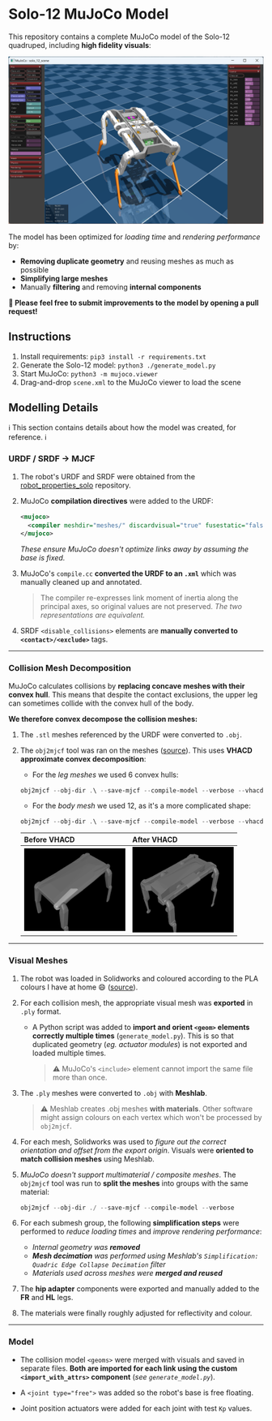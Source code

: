 # Solo-12 MuJoCo Model

This repository contains a complete MuJoCo model of the Solo-12 quadruped, including **high fidelity visuals**:

<p float="left">
  <img src="images/screenshot.png" width="700">
</p>

The model has been optimized for _loading time_ and _rendering performance_ by:

- **Removing duplicate geometry** and reusing meshes as much as possible
- **Simplifying large meshes**
- Manually **filtering** and removing **internal components**

**🤗 Please feel free to submit improvements to the model by opening a pull request!**


## Instructions
1. Install requirements: `pip3 install -r requirements.txt`
1. Generate the Solo-12 model: `python3 ./generate_model.py`
1. Start MuJoCo: `python3 -m mujoco.viewer`
1. Drag-and-drop `scene.xml` to the MuJoCo viewer to load the scene


## Modelling Details

:information_source: This section contains details about how the model was created, for reference. :information_source:

### URDF / SRDF → MJCF
1. The robot's URDF and SRDF were obtained from the [robot_properties_solo](https://github.com/open-dynamic-robot-initiative/robot_properties_solo) repository.
1. MuJoCo **compilation directives** were added to the URDF:

    ```xml
    <mujoco>
      <compiler meshdir="meshes/" discardvisual="true" fusestatic="false"/>
    </mujoco>
    ```
    _These ensure MuJoCo doesn't optimize links away by assuming the base is fixed._

1. MuJoCo's `compile.cc` **converted the URDF to an `.xml`** which was manually cleaned up and annotated.

    > The compiler re-expresses link moment of inertia along the principal axes, so original values are not preserved. _The two representations are equivalent._

1. SRDF `<disable_collisions>` elements are **manually converted to `<contact>/<exclude>`** tags.

---

### Collision Mesh Decomposition

MuJoCo calculates collisions by **replacing concave meshes with their convex hull**. This means that despite the contact exclusions, the upper leg can sometimes collide with the convex hull of the body.

**We therefore convex decompose the collision meshes:**

1. The `.stl` meshes referenced by the URDF were converted to `.obj`.
1. The `obj2mjcf` tool was ran on the meshes ([source](https://github.com/kevinzakka/obj2mjcf)). This uses **VHACD approximate convex decomposition**:

    - For the _leg meshes_ we used 6 convex hulls: 
    ```powershell
    obj2mjcf --obj-dir .\ --save-mjcf --compile-model --verbose --vhacd-args.enable --vhacd-args.max-output-convex-hulls 6 --vhacd-args.max-hull-vert-count 256 --vhacd-args.split-hull --vhacd-args.voxel-resolution 5000000 --vhacd-args.volume-error-percent 0.1
    ```

    - For the _body mesh_ we used 12, as it's a more complicated shape:
    ```powershell
    obj2mjcf --obj-dir .\ --save-mjcf --compile-model --verbose --vhacd-args.enable --vhacd-args.max-output-convex-hulls 12 --vhacd-args.max-hull-vert-count 256 --vhacd-args.split-hull --vhacd-args.voxel-resolution 1000000 --vhacd-args.volume-error-percent 0.01 --overwrite --obj-filter "solo_12_base.obj"
    ```
 
    | Before VHACD  | After VHACD |
    | ------------- | ------------- |
    | <img src="images/before_convex_decomp.png" width="200">  | <img src="images/after_convex_decomp.png" width="200"> |

---

### Visual Meshes
1. The robot was loaded in Solidworks and coloured according to the PLA colours I have at home :smile: ([source](https://github.com/open-dynamic-robot-initiative/open_robot_actuator_hardware/blob/master/mechanics/quadruped_robot_12dof_v1/solidworks_files/quadruped_12dof_v1.zip)).
1. For each collision mesh, the appropriate visual mesh was **exported** in `.ply` format.

    - A Python script was added to **import and orient `<geom>` elements correctly multiple times** (`generate_model.py`). This is so that duplicated geometry (_eg. actuator modules_) is not exported and loaded multiple times.
      
      >:warning: MuJoCo's `<include>` element cannot import the same file more than once.

1. The `.ply` meshes were converted to `.obj` with **Meshlab**.

    > :warning: Meshlab creates .obj meshes **with materials**. Other software might assign colours on each vertex which won't be processed by `obj2mjcf`.

1. For each mesh, Solidworks was used to _figure out the correct orientation and offset from the export origin_. Visuals were **oriented to match collision meshes** using Meshlab.

1. _MuJoCo doesn't support multimaterial / composite meshes_. The `obj2mjcf` tool was run to **split the meshes** into groups with the same material:

    ```powershell
    obj2mjcf --obj-dir ./ --save-mjcf --compile-model --verbose
    ```

1. For each submesh group, the following **simplification steps** were performed to _reduce loading times_ and _improve rendering performance_:

    - _Internal geometry was **removed**_
    - _**Mesh decimation** was performed using Meshlab's `Simplification: Quadric Edge Collapse Decimation` filter_
    - _Materials used across meshes were **merged and reused**_

1. The **hip adapter** components were exported and manually added to the **FR** and **HL** legs.
1. The materials were finally roughly adjusted for reflectivity and colour.

---

### Model
- The collision model `<geoms>` were merged with visuals and saved in separate files. **Both are imported for each link using the custom `<import_with_attrs>` component** (_see `generate_model.py`_).

- A `<joint type="free">` was added so the robot's base is free floating.

- Joint position actuators were added for each joint with test `Kp` values.
